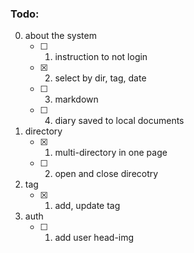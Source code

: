 
### Todo: 

0. about the system  
    - [ ] 1. instruction to not login  
    - [x] 2. select by dir, tag, date  
    - [ ] 3. markdown   
    - [ ] 4. diary saved to local documents  

1. directory  
    - [x] 1. multi-directory in one page  
    - [ ] 2. open and close direcotry  

2. tag  
    - [x] 1. add, update tag  

4. auth  
    - [ ] 1. add user head-img  
